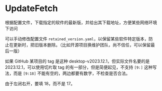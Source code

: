 # UpdateFetch

根据配置文件，下载指定的软件的最新版，并给出其下载地址，方便某些网络环境下访问

可以手动修改配置文件 `retained_version.yaml`，以保留某些软件特定版本，防止在更新时，把旧版本删除。（比如开源项目换维护团队，尚不信任，可以保留最后一版）


如果 GitHub 某项目的 tag 是这种 desktop-v2023.12.1，但实际文件名要的是 2023.12.1，可以使用切片取 tag 的有一部分，但是简便起见，不支持 `[9:]` 这种写法，而是 `[9:18]` 不能有空的，两边都要有数字，不检查是否合法。

由于左闭右开，要填 18，而不是 17。